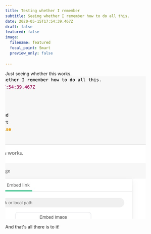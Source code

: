 ```yaml
---
title: Testing whether I remember
subtitle: Seeing whether I remember how to do all this.
date: 2020-05-15T17:54:39.467Z
draft: false
featured: false
image:
  filename: featured
  focal_point: Smart
  preview_only: false

---
```


Just seeing whether this works. ![](../2022-10-19-10-24-19-image.png) 



And that's all there is to it!
